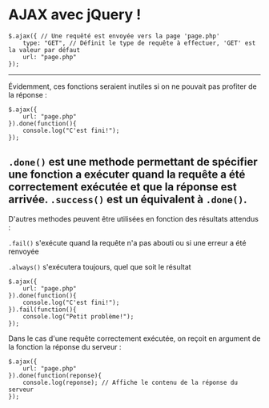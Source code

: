 # AJAX avec jQuery !
```
$.ajax({ // Une requêté est envoyée vers la page 'page.php'
    type: "GET", // Définit le type de requête à effectuer, 'GET' est la valeur par défaut
    url: "page.php"
});
```
---
Évidemment, ces fonctions seraient inutiles si on ne pouvait pas profiter de la réponse :
```
$.ajax({
    url: "page.php"
}).done(function(){
    console.log("C'est fini!");
});
```
`.done()` est une methode permettant de spécifier une fonction a exécuter quand la requête a été correctement exécutée et que la réponse est arrivée.
`.success()` est un équivalent à `.done()`.
---

D'autres methodes peuvent être utilisées en fonction des résultats attendus :

`.fail()` s'exécute quand la requête n'a pas abouti ou si une erreur a été renvoyée

`.always()` s'exécutera toujours, quel que soit le résultat 
```
$.ajax({
    url: "page.php"
}).done(function(){
    console.log("C'est fini!");
}).fail(function(){
    console.log("Petit problème!");
});
```
Dans le cas d'une requête correctement exécutée, on reçoit en argument de la fonction la réponse du serveur :
```
$.ajax({
    url: "page.php"
}).done(function(reponse){
    console.log(reponse); // Affiche le contenu de la réponse du serveur
});
```
